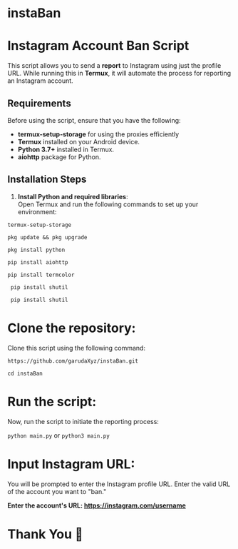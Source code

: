 # instaBan

# Instagram Account Ban Script

This script allows you to send a **report** to Instagram using just the profile URL. While running this in **Termux**, it will automate the process for reporting an Instagram account.

## Requirements

Before using the script, ensure that you have the following:

- **termux-setup-storage** for using the proxies efficiently
- **Termux** installed on your Android device.
- **Python 3.7+** installed in Termux.
- **aiohttp** package for Python.

## Installation Steps

1. **Install Python and required libraries**:  
   Open Termux and run the following commands to set up your environment:

```termux-setup-storage```

```pkg update && pkg upgrade```

```pkg install python```

```pip install aiohttp```

```pip install termcolor```

``` pip install shutil```

``` pip install shutil```

# Clone the repository:

Clone this script using the following command:

```https://github.com/garudaXyz/instaBan.git```

```cd instaBan```

# Run the script:
Now, run the script to initiate the reporting process:

```python main.py``` or ```python3 main.py```

# Input Instagram URL:
You will be prompted to enter the Instagram profile URL. Enter the valid URL of the account you want to "ban."

**Enter the account's URL: https://instagram.com/username**

# Thank You 🌸





